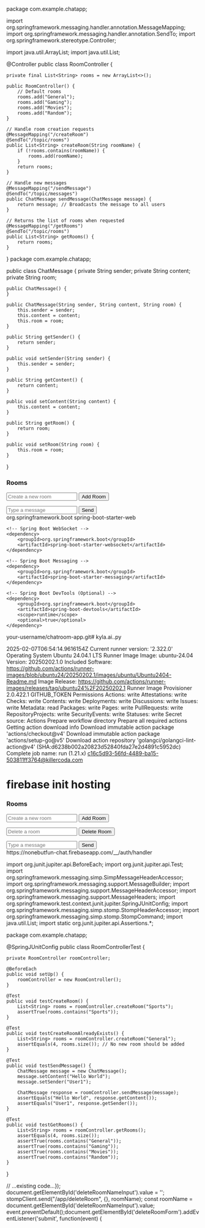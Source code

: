 package com.example.chatapp;

import org.springframework.messaging.handler.annotation.MessageMapping;
import org.springframework.messaging.handler.annotation.SendTo;
import org.springframework.stereotype.Controller;

import java.util.ArrayList;
import java.util.List;

@Controller
public class RoomController {

    private final List<String> rooms = new ArrayList<>();

    public RoomController() {
        // Default rooms
        rooms.add("General");
        rooms.add("Gaming");
        rooms.add("Movies");
        rooms.add("Random");
    }

    // Handle room creation requests
    @MessageMapping("/createRoom")
    @SendTo("/topic/rooms")
    public List<String> createRoom(String roomName) {
        if (!rooms.contains(roomName)) {
            rooms.add(roomName);
        }
        return rooms;
    }

    // Handle new messages
    @MessageMapping("/sendMessage")
    @SendTo("/topic/messages")
    public ChatMessage sendMessage(ChatMessage message) {
        return message; // Broadcasts the message to all users
    }

    // Returns the list of rooms when requested
    @MessageMapping("/getRooms")
    @SendTo("/topic/rooms")
    public List<String> getRooms() {
        return rooms;
    }
}
package com.example.chatapp;

public class ChatMessage {
    private String sender;
    private String content;
    private String room;

    public ChatMessage() {
    }

    public ChatMessage(String sender, String content, String room) {
        this.sender = sender;
        this.content = content;
        this.room = room;
    }

    public String getSender() {
        return sender;
    }

    public void setSender(String sender) {
        this.sender = sender;
    }

    public String getContent() {
        return content;
    }

    public void setContent(String content) {
        this.content = content;
    }

    public String getRoom() {
        return room;
    }

    public void setRoom(String room) {
        this.room = room;
    }
}

<!DOCTYPE html>
<html lang="en">
<head>
    <meta charset="UTF-8">
    <meta name="viewport" content="width=device-width, initial-scale=1.0">
    <title>Chatroom App</title>
    <link rel="stylesheet" href="styles.css">
    <script src="https://cdn.jsdelivr.net/npm/sockjs-client@1.5.1/dist/sockjs.min.js"></script>
    <script src="https://cdn.jsdelivr.net/npm/stompjs@2.3.3/lib/stomp.min.js"></script>
</head>
<body>
    <div id="chat-app">
        <div class="sidebar">
            <h3>Rooms</h3>
            <ul id="roomList"></ul>
            <form id="createRoomForm">
                <input type="text" id="roomNameInput" placeholder="Create a new room" required>
                <button type="submit">Add Room</button>
            </form>
        </div>
        <div class="chat-container">
            <div class="messages" id="messages"></div>
            <div class="chat-input">
                <input type="text" id="messageInput" placeholder="Type a message">
                <button onclick="sendMessage()">Send</button>
            </div>
        </div>
    </div>
    <script src="main.js"></script>
</body>
</html>
<dependencies>
    <!-- Spring Boot Web -->
    <dependency>
        <groupId>org.springframework.boot</groupId>
        <artifactId>spring-boot-starter-web</artifactId>
    </dependency>

    <!-- Spring Boot WebSocket -->
    <dependency>
        <groupId>org.springframework.boot</groupId>
        <artifactId>spring-boot-starter-websocket</artifactId>
    </dependency>

    <!-- Spring Boot Messaging -->
    <dependency>
        <groupId>org.springframework.boot</groupId>
        <artifactId>spring-boot-starter-messaging</artifactId>
    </dependency>

    <!-- Spring Boot DevTools (Optional) -->
    <dependency>
        <groupId>org.springframework.boot</groupId>
        <artifactId>spring-boot-devtools</artifactId>
        <scope>runtime</scope>
        <optional>true</optional>
    </dependency>
</dependencies>

your-username/chatroom-app.git# kyla.ai..py

﻿2025-02-07T06:54:14.9616154Z Current runner version: '2.322.0'
Operating System
Ubuntu
24.04.1
LTS
Runner Image
Image: ubuntu-24.04
Version: 20250202.1.0
Included Software: https://github.com/actions/runner-images/blob/ubuntu24/20250202.1/images/ubuntu/Ubuntu2404-Readme.md
Image Release: https://github.com/actions/runner-images/releases/tag/ubuntu24%2F20250202.1
Runner Image Provisioner
2.0.422.1
GITHUB_TOKEN Permissions
Actions: write
Attestations: write
Checks: write
Contents: write
Deployments: write
Discussions: write
Issues: write
Metadata: read
Packages: write
Pages: write
PullRequests: write
RepositoryProjects: write
SecurityEvents: write
Statuses: write
Secret source: Actions
Prepare workflow directory
Prepare all required actions
Getting action download info
Download immutable action package 'actions/checkout@v4'
Download immutable action package 'actions/setup-go@v5'
Download action repository 'golangci/golangci-lint-action@v4' (SHA:d6238b002a20823d52840fda27e2d4891c5952dc)
Complete job name: run (1.21.x)
c16c5d93-56fd-4489-ba15-503811ff3764@killercoda.com

# firebase init hosting<!DOCTYPE html>
<html lang="en">
<head>
    <meta charset="UTF-8">
    <meta name="viewport" content="width=device-width, initial-scale=1.0">
    <title>Chatroom App</title>
    <link rel="stylesheet" href="styles.css">
    <script src="https://cdn.jsdelivr.net/npm/sockjs-client@1.5.1/dist/sockjs.min.js"></script>
    <script src="https://cdn.jsdelivr.net/npm/stompjs@2.3.3/lib/stomp.min.js"></script>
</head>
<body>
    <div id="chat-app">
        <div class="sidebar">
            <h3>Rooms</h3>
            <ul id="roomList"></ul>
            <form id="createRoomForm">
                <input type="text" id="roomNameInput" placeholder="Create a new room" required>
                <button type="submit">Add Room</button>
            </form>
            <form id="deleteRoomForm">
                <input type="text" id="deleteRoomNameInput" placeholder="Delete a room" required>
                <button type="submit">Delete Room</button>
            </form>
        </div>
        <div class="chat-container">
            <div class="messages" id="messages"></div>
            <div class="chat-input">
                <input type="text" id="messageInput" placeholder="Type a message">
                <button onclick="sendMessage()">Send</button>
            </div>
        </div>
    </div>
    <script src="main.js"></script>
</body>
</html>https://nonebutfun-chat.firebaseapp.com/__/auth/handler

import org.junit.jupiter.api.BeforeEach;
import org.junit.jupiter.api.Test;
import org.springframework.messaging.simp.SimpMessageHeaderAccessor;
import org.springframework.messaging.support.MessageBuilder;
import org.springframework.messaging.support.MessageHeaderAccessor;
import org.springframework.messaging.support.MessageHeaders;
import org.springframework.test.context.junit.jupiter.SpringJUnitConfig;
import org.springframework.messaging.simp.stomp.StompHeaderAccessor;
import org.springframework.messaging.simp.stomp.StompCommand;
import java.util.List;
import static org.junit.jupiter.api.Assertions.*;

package com.example.chatapp;




@SpringJUnitConfig
public class RoomControllerTest {

    private RoomController roomController;

    @BeforeEach
    public void setUp() {
        roomController = new RoomController();
    }

    @Test
    public void testCreateRoom() {
        List<String> rooms = roomController.createRoom("Sports");
        assertTrue(rooms.contains("Sports"));
    }

    @Test
    public void testCreateRoomAlreadyExists() {
        List<String> rooms = roomController.createRoom("General");
        assertEquals(4, rooms.size()); // No new room should be added
    }

    @Test
    public void testSendMessage() {
        ChatMessage message = new ChatMessage();
        message.setContent("Hello World");
        message.setSender("User1");

        ChatMessage response = roomController.sendMessage(message);
        assertEquals("Hello World", response.getContent());
        assertEquals("User1", response.getSender());
    }

    @Test
    public void testGetRooms() {
        List<String> rooms = roomController.getRooms();
        assertEquals(4, rooms.size());
        assertTrue(rooms.contains("General"));
        assertTrue(rooms.contains("Gaming"));
        assertTrue(rooms.contains("Movies"));
        assertTrue(rooms.contains("Random"));
    }
}









// ...existing code...});    document.getElementById('deleteRoomNameInput').value = '';    stompClient.send("/app/deleteRoom", {}, roomName);    const roomName = document.getElementById('deleteRoomNameInput').value;    event.preventDefault();document.getElementById('deleteRoomForm').addEventListener('submit', function(event) {
